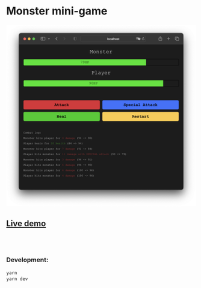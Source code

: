 # Monster mini-game

![Preview](docs/preview.png)

## [Live demo](https://imatteru-monster.netlify.app)

<br><br>

### Development:

```
yarn
yarn dev
```
